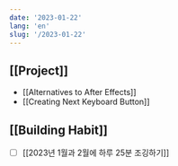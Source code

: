 ```yaml
---
date: '2023-01-22'
lang: 'en'
slug: '/2023-01-22'
---
```


## [[Project]]

- [[Alternatives to After Effects]]
- [[Creating Next Keyboard Button]]

## [[Building Habit]]

- [ ] [[2023년 1월과 2월에 하루 25분 조깅하기]]

